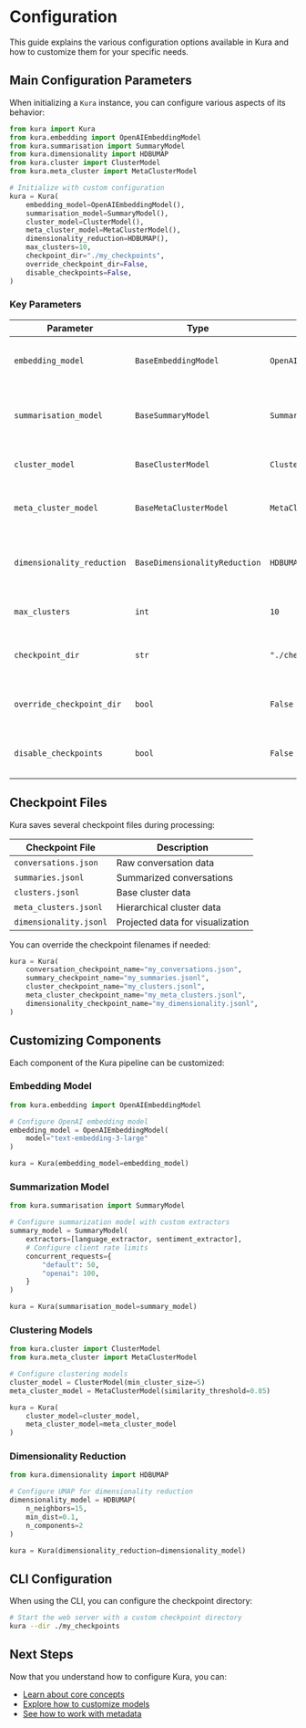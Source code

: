 # Configuration

This guide explains the various configuration options available in Kura and how to customize them for your specific needs.

## Main Configuration Parameters

When initializing a `Kura` instance, you can configure various aspects of its behavior:

```python
from kura import Kura
from kura.embedding import OpenAIEmbeddingModel
from kura.summarisation import SummaryModel
from kura.dimensionality import HDBUMAP
from kura.cluster import ClusterModel
from kura.meta_cluster import MetaClusterModel

# Initialize with custom configuration
kura = Kura(
    embedding_model=OpenAIEmbeddingModel(),
    summarisation_model=SummaryModel(),
    cluster_model=ClusterModel(),
    meta_cluster_model=MetaClusterModel(),
    dimensionality_reduction=HDBUMAP(),
    max_clusters=10,
    checkpoint_dir="./my_checkpoints",
    override_checkpoint_dir=False,
    disable_checkpoints=False,
)
```

### Key Parameters

| Parameter                  | Type                          | Default                  | Description                                         |
| -------------------------- | ----------------------------- | ------------------------ | --------------------------------------------------- |
| `embedding_model`          | `BaseEmbeddingModel`          | `OpenAIEmbeddingModel()` | Model used to create embeddings from text           |
| `summarisation_model`      | `BaseSummaryModel`            | `SummaryModel()`         | Model used to generate summaries from conversations |
| `cluster_model`            | `BaseClusterModel`            | `ClusterModel()`         | Model used for initial clustering                   |
| `meta_cluster_model`       | `BaseMetaClusterModel`        | `MetaClusterModel()`     | Model used for hierarchical clustering              |
| `dimensionality_reduction` | `BaseDimensionalityReduction` | `HDBUMAP()`              | Method used to reduce dimensions for visualization  |
| `max_clusters`             | `int`                         | `10`                     | Target number of top-level clusters                 |
| `checkpoint_dir`           | `str`                         | `"./checkpoints"`        | Directory to store checkpoint files                 |
| `override_checkpoint_dir`  | `bool`                        | `False`                  | Whether to clear existing checkpoint directory      |
| `disable_checkpoints`      | `bool`                        | `False`                  | Whether to disable checkpoint saving/loading        |

## Checkpoint Files

Kura saves several checkpoint files during processing:

| Checkpoint File        | Description                      |
| ---------------------- | -------------------------------- |
| `conversations.json`   | Raw conversation data            |
| `summaries.jsonl`      | Summarized conversations         |
| `clusters.jsonl`       | Base cluster data                |
| `meta_clusters.jsonl`  | Hierarchical cluster data        |
| `dimensionality.jsonl` | Projected data for visualization |

You can override the checkpoint filenames if needed:

```python
kura = Kura(
    conversation_checkpoint_name="my_conversations.json",
    summary_checkpoint_name="my_summaries.jsonl",
    cluster_checkpoint_name="my_clusters.jsonl",
    meta_cluster_checkpoint_name="my_meta_clusters.jsonl",
    dimensionality_checkpoint_name="my_dimensionality.jsonl",
)
```

## Customizing Components

Each component of the Kura pipeline can be customized:

### Embedding Model

```python
from kura.embedding import OpenAIEmbeddingModel

# Configure OpenAI embedding model
embedding_model = OpenAIEmbeddingModel(
    model="text-embedding-3-large"
)

kura = Kura(embedding_model=embedding_model)
```

### Summarization Model

```python
from kura.summarisation import SummaryModel

# Configure summarization model with custom extractors
summary_model = SummaryModel(
    extractors=[language_extractor, sentiment_extractor],
    # Configure client rate limits
    concurrent_requests={
        "default": 50,
        "openai": 100,
    }
)

kura = Kura(summarisation_model=summary_model)
```

### Clustering Models

```python
from kura.cluster import ClusterModel
from kura.meta_cluster import MetaClusterModel

# Configure clustering models
cluster_model = ClusterModel(min_cluster_size=5)
meta_cluster_model = MetaClusterModel(similarity_threshold=0.85)

kura = Kura(
    cluster_model=cluster_model,
    meta_cluster_model=meta_cluster_model
)
```

### Dimensionality Reduction

```python
from kura.dimensionality import HDBUMAP

# Configure UMAP for dimensionality reduction
dimensionality_model = HDBUMAP(
    n_neighbors=15,
    min_dist=0.1,
    n_components=2
)

kura = Kura(dimensionality_reduction=dimensionality_model)
```

## CLI Configuration

When using the CLI, you can configure the checkpoint directory:

```bash
# Start the web server with a custom checkpoint directory
kura --dir ./my_checkpoints
```

## Next Steps

Now that you understand how to configure Kura, you can:

- [Learn about core concepts](../core-concepts/overview.md)
- [Explore how to customize models](../guides/custom-models.md)
- [See how to work with metadata](../guides/metadata.md)
